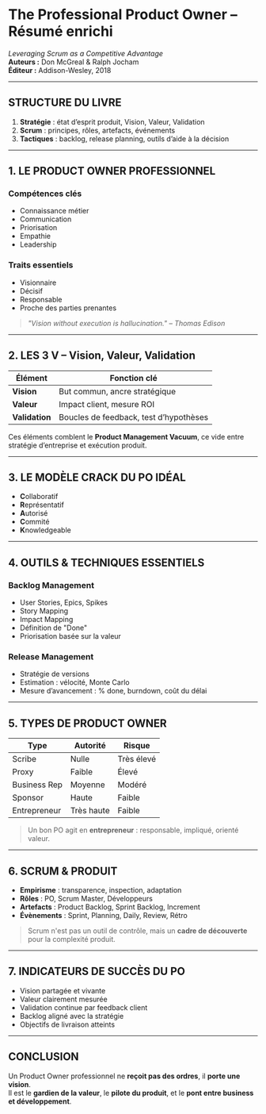 # The Professional Product Owner – Résumé enrichi
*Leveraging Scrum as a Competitive Advantage*  
**Auteurs :** Don McGreal & Ralph Jocham  
**Éditeur :** Addison-Wesley, 2018  

---

## STRUCTURE DU LIVRE

1. **Stratégie** : état d’esprit produit, Vision, Valeur, Validation  
2. **Scrum** : principes, rôles, artefacts, événements  
3. **Tactiques** : backlog, release planning, outils d’aide à la décision  

---

## 1. LE PRODUCT OWNER PROFESSIONNEL

### Compétences clés
- Connaissance métier  
- Communication  
- Priorisation  
- Empathie  
- Leadership  

### Traits essentiels
- Visionnaire  
- Décisif  
- Responsable  
- Proche des parties prenantes  

> *"Vision without execution is hallucination." – Thomas Edison*

---

## 2. LES 3 V – Vision, Valeur, Validation

| Élément     | Fonction clé |
|-------------|--------------|
| **Vision**  | But commun, ancre stratégique |
| **Valeur**  | Impact client, mesure ROI |
| **Validation** | Boucles de feedback, test d’hypothèses |

Ces éléments comblent le **Product Management Vacuum**, ce vide entre stratégie d’entreprise et exécution produit.

---

## 3. LE MODÈLE CRACK DU PO IDÉAL

- **C**ollaboratif  
- **R**eprésentatif  
- **A**utorisé  
- **C**ommité  
- **K**nowledgeable  

---

## 4. OUTILS & TECHNIQUES ESSENTIELS

### Backlog Management
- User Stories, Epics, Spikes  
- Story Mapping  
- Impact Mapping  
- Définition de "Done"  
- Priorisation basée sur la valeur  

### Release Management
- Stratégie de versions  
- Estimation : vélocité, Monte Carlo  
- Mesure d’avancement : % done, burndown, coût du délai  

---

## 5. TYPES DE PRODUCT OWNER

| Type              | Autorité     | Risque       |
|-------------------|--------------|--------------|
| Scribe            | Nulle        | Très élevé   |
| Proxy             | Faible       | Élevé        |
| Business Rep      | Moyenne      | Modéré       |
| Sponsor           | Haute        | Faible       |
| Entrepreneur      | Très haute   | Faible       |

> Un bon PO agit en **entrepreneur** : responsable, impliqué, orienté valeur.

---

## 6. SCRUM & PRODUIT

- **Empirisme** : transparence, inspection, adaptation  
- **Rôles** : PO, Scrum Master, Développeurs  
- **Artefacts** : Product Backlog, Sprint Backlog, Increment  
- **Évènements** : Sprint, Planning, Daily, Review, Rétro  

> Scrum n'est pas un outil de contrôle, mais un **cadre de découverte** pour la complexité produit.

---

## 7. INDICATEURS DE SUCCÈS DU PO

- Vision partagée et vivante  
- Valeur clairement mesurée  
- Validation continue par feedback client  
- Backlog aligné avec la stratégie  
- Objectifs de livraison atteints  

---

## CONCLUSION

Un Product Owner professionnel ne **reçoit pas des ordres**, il **porte une vision**.  
Il est le **gardien de la valeur**, le **pilote du produit**, et le **pont entre business et développement**.